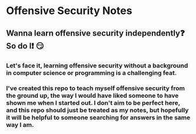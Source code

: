 # Offensive Security Notes

## Wanna learn offensive security independently:question: So do I:exclamation: :smirk:
### Let's face it, learning offensive security without a background in computer science or programming is a challenging feat. 
### I've created this repo to teach myself offensive security from the ground up, the way I would have liked someone to have shown me when I started out. I don't aim to be perfect here, and this repo should just be treated as my notes, but hopefully it will be helpful to someone searching for answers in the same way I am.
